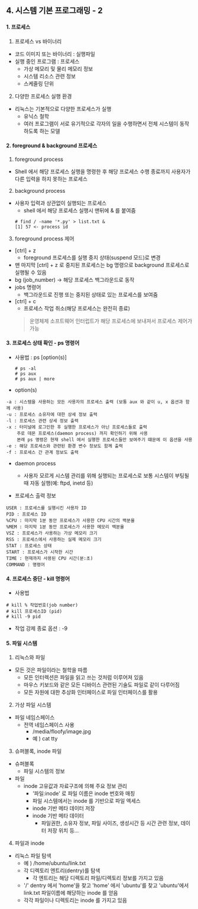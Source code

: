 ## 4. 시스템 기본 프로그래밍 - 2
#### 1. 프로세스
1. 프로세스 vs 바이너리
* 코드 이미지 또는 바이너리 : 실행파일
* 실행 중인 프로그램 : 프로세스
    * 가상 메모리 및 물리 메모리 정보
    * 시스템 리소스 관련 정보
    * 스케줄링 단위
    
2. 다양한 프로세스 실행 환경
* 리눅스는 기본적으로 다양한 프로세스가 실행
    * 유닉스 철학 
    * 여러 프로그램이 서로 유기적으로 각자의 일을 수행하면서 전체 시스템이 동작하도록 하는 모델
    
#### 2. foreground & background 프로세스
1. foreground process
* Shell 에서 해당 프로세스 실행을 명령한 후 해당 프로세스 수행 종료까지 사용자가 다른 입력을 하지 못하는 프로세스
 
2. background process
* 사용자 입력과 상관없이 실행되는 프로세스
    * shell 에서 해당 프로세스 실행시 맨뒤에 & 를 붙여줌
    ```
    # find / -name '*.py' > list.txt &
    [1] 57 <- process id
    ```

3. foreground process 제어
* [ctrl] + z
    * foreground 프로세스를 실행 중지 상태(suspend 모드)로 변경
* 맨 마지막 [ctrl] + z 로 중지된 프로세스는 bg 명령으로 background 프로세스로 실행될 수 있음
* bg (job_number) -> 해당 프로세스 백그라운드로 동작
* jobs 명령어
    * 백그라운드로 진행 또는 중지된 상태로 있는 프로세스를 보여줌
* [ctrl] + c
    * 프로세스 작업 취소(해당 프로세스는 완전히 종료)
    > 운영체제 소프트웨어 인터럽트가 해당 프로세스에 보내져서 프로세스 제어가 가능

#### 3. 프로세스 상태 확인 - ps 명령어
* 사용법 : ps [option(s)]
    ```
    # ps -al
    # ps aux
    # ps aux | more
    ```
* option(s)
```
-a : 시스템을 사용하는 모든 사용자의 프로세스 출력 (보통 aux 와 같이 u, x 옵션과 함께 사용)
-u : 프로세스 소유자에 대한 상세 정보 출력
-l : 프로세스 관련 상세 정보 출력
-x : 터미널에 로그인한 후 실행한 프로세스가 아닌 프로세스들로 출력
    주로 데몬 프로세스(daemon process) 까지 확인하기 위해 사용
    본래 ps 명령은 현재 shell 에서 실행한 프로세스들만 보여주기 떄문에 이 옵션을 사용
-e : 해당 프로세스와 관련된 환경 변수 정보도 함께 출력
-f : 프로세스 간 관계 정보도 출력
```
* daemon process 
    * 사용자 모르게 시스템 관리를 위해 실행되는 프로세스로 보통 시스템이 부팅될 때 자동 실행(예: ftpd, inetd 등)
    
* 프로세스 출력 정보
```
USER : 프로세스를 실행시킨 사용자 ID
PID : 프로세스 ID
%CPU : 마지막 1분 동안 프로세스가 사용한 CPU 시간의 백분율
%MEM : 마지막 1분 동안 프로세스가 사용한 메모리 백분율
VSZ : 프로세스가 사용하는 가상 메모리 크기
RSS : 프로세스에서 사용하는 실제 메모리 크기
STAT : 프로세스 상태
START : 프로세스가 시작한 시간
TIME : 현재까지 사용된 CPU 시간(분:초)
COMMAND : 명령어
```
#### 4. 프로세스 중단 - kill 명령어
* 사용법 
```
# kill % 작업번호(job number)
# kill 프로세스ID (pid)
# kill -9 pid
```
* 작업 강제 종료 옵션 : -9

#### 5. 파일 시스템
1. 리눅스와 파일 
* 모든 것은 파일이라는 철학을 따름
    * 모든 인터렉션은 파일을 읽고 쓰는 것처럼 이루어져 있음
    * 마우스 키보드와 같은 모든 디바이스 관련된 기술도 파일로 같이 다루어짐
    * 모든 자원에 대한 추상화 인터페이스로 파일 인터페이스를 활용
    
2. 가상 파일 시스템
* 파일 네임스페이스
    * 전역 네임스페이스 사용
        * /media/floofy/image.jpg
        * 예 ) cat tty
    
3. 슈퍼블록, inode 파일
* 슈퍼블록
    * 파일 시스템의 정보
* 파일
    * inode 고유값과 자료구조에 의해 주요 정보 관리
        * '파일:inode' 로 파일 이름은 inode 번호와 매칭
        * 파일 시스템에서는 inode 를 기반으로 파일 엑세스
        * inode 기반 메타 데이터 저장
        * inode 기반 메타 데이터
            * 파일권한, 소유자 정보, 파일 사이즈, 생성시간 등 시간 관련 정보, 데이터 저장 위치 등...
    
4. 파일과 inode
* 리눅스 파일 탐색
    * 예 ) /home/ubuntu/link.txt
    * 각 디렉토리 엔트리(dentry)를 탐색
        * 각 엔트리는 해당 디렉토리 파일/디렉토리 정보를 가지고 있음
    * '/' dentry 에서 'home'을 찾고 'home' 에서 'ubuntu'를 찾고 'ubuntu'에서 link.txt 파일이름에 해당하는 inode 를 얻음
    * 각각 파일이나 디렉토리는 inode 를 가지고 있음